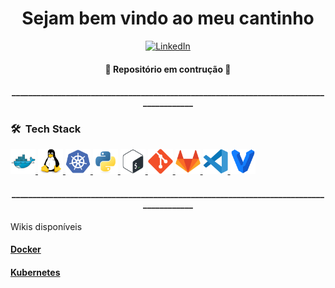 <h1 align="center">
Sejam bem vindo ao meu cantinho
</h1>
<p align="center">
	<a href="https://www.linkedin.com/in/danilo-ara%C3%BAjo-011/"><img src="https://img.icons8.com/bubbles/50/000000/linkedin.png" alt="LinkedIn"/></a>
</p>

<h4 align="center"> 
	🚧  Repositório em contrução  🚧
</h4>
<h4 align="center"> 
	_______________________________________________________________________________________
</h4>

### 🛠 &nbsp;Tech Stack
<a href="https://docs.docker.com/" target="_blank"> 
<img src="https://github.com/devicons/devicon/blob/master/icons/docker/docker-original.svg" alt="Docker" width="40" height="40"/> 
</a>
<a href="https://www.kernel.org/doc/html/latest/" target="_blank"> 
<img src="https://github.com/devicons/devicon/blob/master/icons/linux/linux-original.svg" alt="Linux" width="40" height="40"/> 
</a>
<a href="https://kubernetes.io/docs/home/" target="_blank"> 
<img src="https://github.com/devicons/devicon/blob/master/icons/kubernetes/kubernetes-plain.svg" alt="Kubernetes" width="40" height="40"/> 
</a>
<a href="https://www.python.org/" target="_blank"> 
<img src="https://github.com/devicons/devicon/blob/master/icons/python/python-original.svg" alt="Python" width="40" height="40"/> 
</a>
<a href="https://www.gnu.org/doc/doc.html" target="_blank"> 
<img src="https://github.com/devicons/devicon/blob/master/icons/bash/bash-original.svg" alt="Bash" width="40" height="40"/> 
</a>
<a href="https://git-scm.com/" target="_blank"> 
<img src="https://github.com/devicons/devicon/blob/master/icons/git/git-original.svg" alt="Git" width="40" height="40"/> 
</a>
<a href="https://about.gitlab.com/" target="_blank"> 
<img src="https://github.com/devicons/devicon/blob/master/icons/gitlab/gitlab-original.svg" alt="GitLab" width="40" height="40"/> 
</a>
<a href="https://code.visualstudio.com/" target="_blank"> 
<img src="https://github.com/devicons/devicon/blob/master/icons/vscode/vscode-original.svg" alt="VsCode" width="40" height="40"/> 
</a>
<a href="https://www.vagrantup.com/docs" target="_blank"> 
<img src="https://github.com/devicons/devicon/blob/master/icons/vagrant/vagrant-original.svg" alt="Vagrant" width="40" height="40"/> 
</a>

<h4 align="center"> 
	_______________________________________________________________________________________
</h4>


Wikis disponíveis
<h4 align="left">
    <a href="https://github.com/daniloApache/Estudos/wiki/Docker">Docker</a>
</h4>
<h4 align="left">
    <a href="https://github.com/daniloApache/Estudos/wiki/Kubernetes">Kubernetes</a>
</h4>
